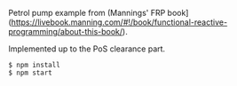 Petrol pump example from (Mannings' FRP
book](https://livebook.manning.com/#!/book/functional-reactive-programming/about-this-book/).

Implemented up to the PoS clearance part.


```
$ npm install
$ npm start
```
